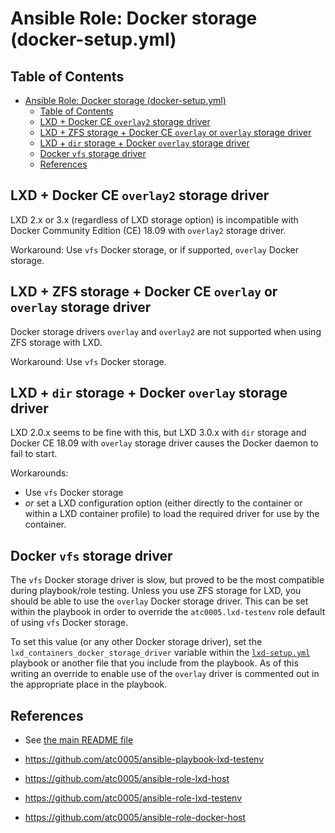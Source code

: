 # Ansible Role: Docker storage (docker-setup.yml)

## Table of Contents

- [Ansible Role: Docker storage (docker-setup.yml)](#ansible-role-docker-storage-docker-setupyml)
  - [Table of Contents](#table-of-contents)
  - [LXD + Docker CE `overlay2` storage driver](#lxd--docker-ce-overlay2-storage-driver)
  - [LXD + ZFS storage + Docker CE `overlay` or `overlay` storage driver](#lxd--zfs-storage--docker-ce-overlay-or-overlay-storage-driver)
  - [LXD + `dir` storage + Docker `overlay` storage driver](#lxd--dir-storage--docker-overlay-storage-driver)
  - [Docker `vfs` storage driver](#docker-vfs-storage-driver)
  - [References](#references)

## LXD + Docker CE `overlay2` storage driver

LXD 2.x or 3.x (regardless of LXD storage option) is incompatible with Docker
Community Edition (CE) 18.09 with `overlay2` storage driver.

Workaround:  Use `vfs` Docker storage, or if supported, `overlay` Docker
storage.

## LXD + ZFS storage + Docker CE `overlay` or `overlay` storage driver

Docker storage drivers `overlay` and `overlay2` are not supported when using
ZFS storage with LXD.

Workaround: Use `vfs` Docker storage.

## LXD + `dir` storage + Docker `overlay` storage driver

LXD 2.0.x seems to be fine with this, but LXD 3.0.x with `dir` storage and
Docker CE 18.09 with `overlay` storage driver causes the Docker daemon to fail
to start.

Workarounds:

- Use `vfs` Docker storage
- *or* set a LXD configuration option (either directly to the container or
  within a LXD container profile) to load the required driver for use by the
  container.

## Docker `vfs` storage driver

The `vfs` Docker storage driver is slow, but proved to be the most compatible
during playbook/role testing. Unless you use ZFS storage for LXD, you should
be able to use the `overlay` Docker storage driver. This can be set within the
playbook in order to override the `atc0005.lxd-testenv` role default of using
`vfs` Docker storage.

To set this value (or any other Docker storage driver), set the
`lxd_containers_docker_storage_driver` variable within the
[`lxd-setup.yml`](lxd-setup.md) playbook or another file that you include
from the playbook. As of this writing an override to enable use of the
`overlay` driver is commented out in the appropriate place in the playbook.

## References

- See [the main README file](../README.md)
- <https://github.com/atc0005/ansible-playbook-lxd-testenv>

- <https://github.com/atc0005/ansible-role-lxd-host>
- <https://github.com/atc0005/ansible-role-lxd-testenv>
- <https://github.com/atc0005/ansible-role-docker-host>
